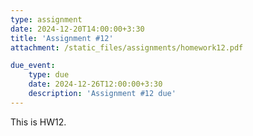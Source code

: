 ```yaml
---
type: assignment
date: 2024-12-20T14:00:00+3:30
title: 'Assignment #12'
attachment: /static_files/assignments/homework12.pdf

due_event: 
    type: due
    date: 2024-12-26T12:00:00+3:30
    description: 'Assignment #12 due'
---
```

This is HW12.

